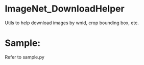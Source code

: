 # ImageNet_DownloadHelper
Utils to help download images by wnid, crop bounding box, etc.

# Sample:
Refer to sample.py
